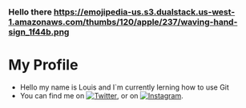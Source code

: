 ### Hello there <https://emojipedia-us.s3.dualstack.us-west-1.amazonaws.com/thumbs/120/apple/237/waving-hand-sign_1f44b.png>
 

# My Profile
 * Hello my name is Louis and I`m currently lerning how to use Git
 * You can find me on [![Twitter][1.2]][1], or on [![Instagram][2.2]][2].



[1.2]: http://i.imgur.com/wWzX9uB.png 
[2.2]: <https://upload.wikimedia.org/wikipedia/commons/2/27/CIS-A2K_Instagram_Icon_%28Black%29.svg>

[1]: https://twitter.com/Louis71128600
[2]: https://www.instagram.com/bns.louis


